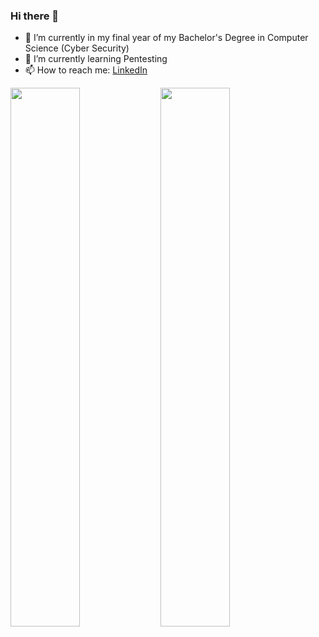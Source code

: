 ### Hi there 👋

- 🔭 I’m currently in my final year of my Bachelor's Degree in Computer Science (Cyber Security)
- 🌱 I’m currently learning Pentesting
- 📫 How to reach me: [LinkedIn](https://www.linkedin.com/in/john-aguinaldo-09837a228/?trk=nav_responsive_tab_profile_pic&originalSubdomain=au)

<div align='top'>
<img align='left' width="47%" src="https://github-readme-stats.vercel.app/api?username=ResponserHD&show_icons=true&theme=radical" />
<img align='left' width="47%" src="https://github-readme-stats.vercel.app/api/top-langs/?username=ResponserHD&layout=compact" />
</div>
